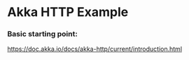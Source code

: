 # Akka HTTP Example

### Basic starting point:

https://doc.akka.io/docs/akka-http/current/introduction.html